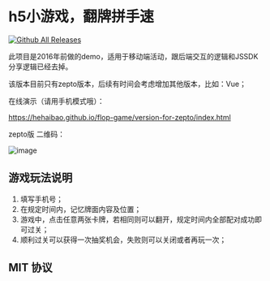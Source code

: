 # h5小游戏，翻牌拼手速

[![Github All Releases](https://img.shields.io/github/downloads/flop-game/flop-game/total.svg)](https://github.com/hehaibao/flop-game)

此项目是2016年前做的demo，适用于移动端活动，跟后端交互的逻辑和JSSDK分享逻辑已经去掉。

该版本目前只有zepto版本，后续有时间会考虑增加其他版本，比如：Vue；

在线演示（请用手机模式哦）：

https://hehaibao.github.io/flop-game/version-for-zepto/index.html

zepto版 二维码：

![image](https://github.com/hehaibao/flop-game/blob/master/qrcode-for-zepto.png)

## 游戏玩法说明

1. 填写手机号；
2. 在规定时间内，记忆牌面内容及位置；
3. 游戏中，点击任意两张卡牌，若相同则可以翻开，规定时间内全部配对成功即可过关；
4. 顺利过关可以获得一次抽奖机会，失败则可以关闭或者再玩一次；

## MIT 协议


